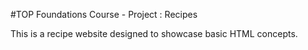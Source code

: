 #TOP Foundations Course - Project : Recipes

This is a recipe website designed to showcase basic HTML concepts.